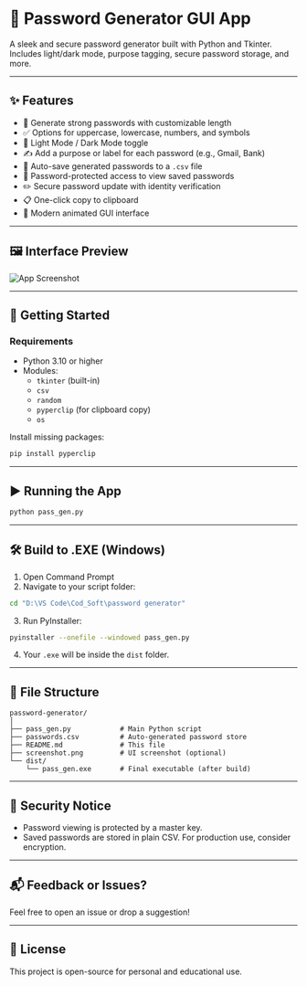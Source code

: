 
# 🔐 Password Generator GUI App

A sleek and secure password generator built with Python and Tkinter. Includes light/dark mode, purpose tagging, secure password storage, and more.

---

## ✨ Features

- 🔢 Generate strong passwords with customizable length
- ✅ Options for uppercase, lowercase, numbers, and symbols
- 🎨 Light Mode / Dark Mode toggle
- ✍️ Add a purpose or label for each password (e.g., Gmail, Bank)
- 💾 Auto-save generated passwords to a `.csv` file
- 🔐 Password-protected access to view saved passwords
- ✏️ Secure password update with identity verification
- 📋 One-click copy to clipboard
- 🎁 Modern animated GUI interface

---

## 🖼 Interface Preview

![App Screenshot](./screenshot.png)

---

## 🚀 Getting Started

### Requirements
- Python 3.10 or higher
- Modules:
  - `tkinter` (built-in)
  - `csv`
  - `random`
  - `pyperclip` (for clipboard copy)
  - `os`

Install missing packages:
```bash
pip install pyperclip
```

---

## ▶️ Running the App

```bash
python pass_gen.py
```

---

## 🛠 Build to .EXE (Windows)

1. Open Command Prompt
2. Navigate to your script folder:
```bash
cd "D:\VS Code\Cod_Soft\password generator"
```
3. Run PyInstaller:
```bash
pyinstaller --onefile --windowed pass_gen.py
```
4. Your `.exe` will be inside the `dist` folder.

---

## 📁 File Structure

```
password-generator/
│
├── pass_gen.py            # Main Python script
├── passwords.csv          # Auto-generated password store
├── README.md              # This file
├── screenshot.png         # UI screenshot (optional)
└── dist/
    └── pass_gen.exe       # Final executable (after build)
```

---

## 🔐 Security Notice

- Password viewing is protected by a master key.
- Saved passwords are stored in plain CSV. For production use, consider encryption.

---

## 📬 Feedback or Issues?

Feel free to open an issue or drop a suggestion!

---

## 📜 License

This project is open-source for personal and educational use.
